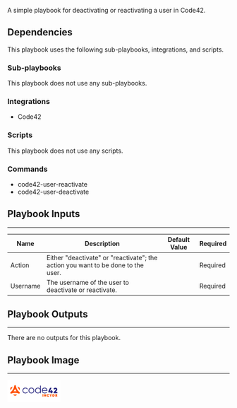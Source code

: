 A simple playbook for deactivating or reactivating a user in Code42.

## Dependencies
This playbook uses the following sub-playbooks, integrations, and scripts.

### Sub-playbooks
This playbook does not use any sub-playbooks.

### Integrations
* Code42

### Scripts
This playbook does not use any scripts.

### Commands
* code42-user-reactivate
* code42-user-deactivate

## Playbook Inputs
---

| **Name** | **Description** | **Default Value** | **Required** |
| --- | --- | --- | --- |
| Action | Either "deactivate" or "reactivate"; the action you want to be done to the user. |  | Required |
| Username | The username of the user to deactivate or reactivate. |  | Required |

## Playbook Outputs
---
There are no outputs for this playbook.

## Playbook Image
---
![Code42 Change User Activation](../Integrations/Code42/Code42_image.png)